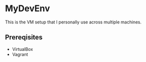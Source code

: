 # MyDevEnv
This is the VM setup that I personally use across multiple machines.

## Prereqisites
* VirtualBox
* Vagrant
